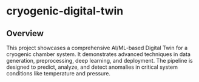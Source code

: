 # cryogenic-digital-twin

## Overview
This project showcases a comprehensive AI/ML-based Digital Twin for a cryogenic chamber system. It demonstrates advanced techniques in data generation, preprocessing, deep learning, and deployment. The pipeline is designed to predict, analyze, and detect anomalies in critical system conditions like temperature and pressure.
